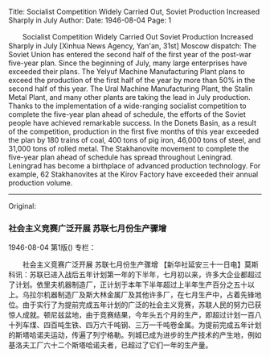 Title: Socialist Competition Widely Carried Out, Soviet Production Increased Sharply in July
Author:
Date: 1946-08-04
Page: 1

　　Socialist Competition Widely Carried Out
    Soviet Production Increased Sharply in July
    [Xinhua News Agency, Yan'an, 31st] Moscow dispatch: The Soviet Union has entered the second half of the first year of the post-war five-year plan. Since the beginning of July, many large enterprises have exceeded their plans. The Yelyuf Machine Manufacturing Plant plans to exceed the production of the first half of the year by more than 50% in the second half of this year. The Ural Machine Manufacturing Plant, the Stalin Metal Plant, and many other plants are taking the lead in July production. Thanks to the implementation of a wide-ranging socialist competition to complete the five-year plan ahead of schedule, the efforts of the Soviet people have achieved remarkable success. In the Donets Basin, as a result of the competition, production in the first five months of this year exceeded the plan by 180 trains of coal, 400 tons of pig iron, 46,000 tons of steel, and 31,000 tons of rolled metal. The Stakhanovite movement to complete the five-year plan ahead of schedule has spread throughout Leningrad. Leningrad has become a birthplace of advanced production technology. For example, 62 Stakhanovites at the Kirov Factory have exceeded their annual production volume.



<hr /> 

Original: 


### 社会主义竞赛广泛开展  苏联七月份生产骤增

1946-08-04
第1版()
专栏：

　　社会主义竞赛广泛开展
    苏联七月份生产骤增
    【新华社延安三十一日电】莫斯科讯：苏联已进入战后五年计划第一年的下半年，七月初以来，许多大企业都超过了计划。依里夫机器制造厂，正计划于本年下半年超过上半年生产百分之五十以上。乌拉尔机器制造厂及斯大林金属厂及其他许多厂，在七月生产中，占着先锋地位。由于实行了为提前完成五年计划的广泛的社会主义竞赛，苏联人民的努力已获惊人成就。顿尼兹盆地，由于竞赛结果，今年头五个月的生产，即超过计划一百八十列车煤、四百吨生铁、四万六千吨钢、三万一千吨卷金属。为提前完成五年计划的斯塔哈诺夫运动，传遍了列宁格勒。列城已成为进步的生产技术的产生地，例如基洛夫工厂六十二个斯塔哈诺夫者，已超过了它们一年的生产量。
